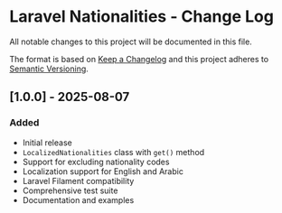 # Laravel Nationalities - Change Log

All notable changes to this project will be documented in this file.

The format is based on [Keep a Changelog](http://keepachangelog.com/en/1.0.0/)
and this project adheres to [Semantic Versioning](http://semver.org/spec/v2.0.0.html).

## [1.0.0] - 2025-08-07

### Added
- Initial release
- `LocalizedNationalities` class with `get()` method
- Support for excluding nationality codes
- Localization support for English and Arabic
- Laravel Filament compatibility
- Comprehensive test suite
- Documentation and examples
